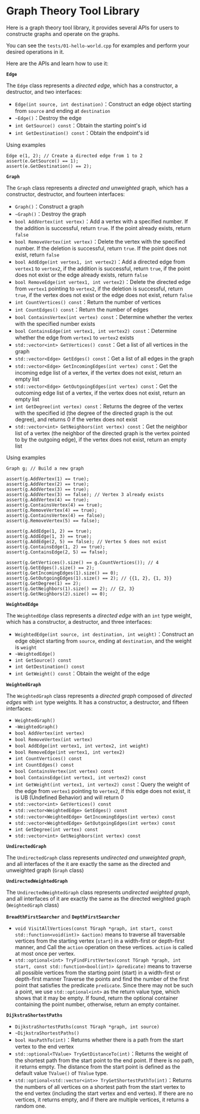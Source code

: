 # Graph Theory Tool Library
Here is a graph theory tool library, it provides several APIs for users to constructe graphs and operate on the graphs.

You can see the ```tests/01-hello-world.cpp``` for examples and perform your desired operations in it.

Here are the APIs and learn how to use it:

**```Edge```**

The ```Edge``` class represents a *directed edge*, which has a constructor, a destructor, and two interfaces:

- `Edge(int source, int destination)`：Construct an edge object starting from ```source``` and ending at ```destination```
- `~Edge()`：Destroy the edge
- `int GetSource() const`：Obtain the starting point's id
- `int GetDestination() const`：Obtain the endpoint's id

Using examples

```
Edge e(1, 2); // Create a directed edge from 1 to 2
assert(e.GetSource() == 1);
assert(e.GetDestination() == 2);
```

**```Graph```**

The ```Graph``` class represents a *directed and unweighted* graph, which has a constructor, destructor, and fourteen interfaces:

- `Graph()`：Construct a graph
- `~Graph()`：Destroy the graph
- `bool AddVertex(int vertex)`：Add a vertex with a specified number. If the addition is successful, return `true`. If the point already exists, return `false`
- `bool RemoveVertex(int vertex)`：Delete the vertex with the specified number. If the deletion is successful, return `true`. If the point does not exist, return `false`
- `bool AddEdge(int vertex1, int vertex2)`：Add a directed edge from `vertex1` to `vertex2`, if the addition is successful, return `true`, if the point does not exist or the edge already exists, return `false`
- `bool RemoveEdge(int vertex1, int vertex2)`：Delete the directed edge from `vertex1` pointing to `vertex2`, if the deletion is successful, return `true`, if the vertex does not exist or the edge does not exist, return `false`
- `int CountVertices() const`：Return the number of vertices
- `int CountEdges() const`：Return the number of edges
- `bool ContainsVertex(int vertex) const`：Determine whether the vertex with the specified number exists
- `bool ContainsEdge(int vertex1, int vertex2) const`：Determine whether the edge from `vertex1` to `vertex2` exists
- `std::vector<int> GetVertices() const`：Get a list of all vertices in the graph
- `std::vector<Edge> GetEdges() const`：Get a list of all edges in the graph
- `std::vector<Edge> GetIncomingEdges(int vertex) const`：Get the incoming edge list of a vertex, if the vertex does not exist, return an empty list
- `std::vector<Edge> GetOutgoingEdges(int vertex) const`：Get the outcoming edge list of a vertex, if the vertex does not exist, return an empty list
- `int GetDegree(int vertex) const`：Returns the degree of the vertex with the specified id (the degree of the directed graph is the out degree), and returns 0 if the vertex does not exist
- `std::vector<int> GetNeighbors(int vertex) const`：Get the neighbor list of a vertex (the neighbor of the directed graph is the vertex pointed to by the outgoing edge), if the vertex does not exist, return an empty list

Using examples

```
Graph g; // Build a new graph

assert(g.AddVertex(1) == true);
assert(g.AddVertex(2) == true);
assert(g.AddVertex(3) == true);
assert(g.AddVertex(3) == false); // Vertex 3 already exists
assert(g.AddVertex(4) == true);
assert(g.ContainsVertex(4) == true);
assert(g.RemoveVertex(4) == true);
assert(g.ContainsVertex(4) == false);
assert(g.RemoveVertex(5) == false);

assert(g.AddEdge(1, 2) == true);
assert(g.AddEdge(1, 3) == true);
assert(g.AddEdge(2, 5) == false); // Vertex 5 does not exist
assert(g.ContainsEdge(1, 2) == true);
assert(g.ContainsEdge(2, 5) == false);

assert(g.GetVertices().size() == g.CountVertices()); // 4
assert(g.GetEdges().size() == 2);
assert(g.GetIncomingEdges(1).size() == 0);
assert(g.GetOutgoingEdges(1).size() == 2); // {{1, 2}, {1, 3}}
assert(g.GetDegree(1) == 2);
assert(g.GetNeighbors(1).size() == 2); // {2, 3}
assert(g.GetNeighbors(2).size() == 0);
```

**```WeightedEdge```**

The ```WeightedEdge``` class represents a *directed edge* with an `int` type weight, which has a constructor, a destructor, and three interfaces:

- `WeightedEdge(int source, int destination, int weight)`：Construct an edge object starting from `source`, ending at `destination`, and the weight is `weight`
- `~WeightedEdge()`
- `int GetSource() const`
- `int GetDestination() const`
- `int GetWeight() const`：Obtain the weight of the edge

**```WeightedGraph```**

The `WeightedGraph` class represents a *directed graph* composed of *directed edges* with `int` type weights. It has a constructor, a destructor, and fifteen interfaces:

- `WeightedGraph()`
- `~WeightedGraph()`
- `bool AddVertex(int vertex)`
- `bool RemoveVertex(int vertex)`
- `bool AddEdge(int vertex1, int vertex2, int weight)`
- `bool RemoveEdge(int vertex1, int vertex2)`
- `int CountVertices() const`
- `int CountEdges() const`
- `bool ContainsVertex(int vertex) const`
- `bool ContainsEdge(int vertex1, int vertex2) const`
- `int GetWeight(int vertex1, int vertex2) const`：Query the weight of the edge from `vertex1` pointing to `vertex2`, if this edge does not exist, it is UB (Undefined Behavior) and will return 0
- `std::vector<int> GetVertices() const`
- `std::vector<WeightedEdge> GetEdges() const`
- `std::vector<WeightedEdge> GetIncomingEdges(int vertex) const`
- `std::vector<WeightedEdge> GetOutgoingEdges(int vertex) const`
- `int GetDegree(int vertex) const`
- `std::vector<int> GetNeighbors(int vertex) const`

**```UndirectedGraph```**

The `UndirectedGraph` class represents *undirected and unweighted graph*, and all interfaces of the it are exactly the same as the directed and unweighted graph (`Graph` class)

**```UndirectedWeightedGraph```**

The `UndirectedWeightedGraph` class represents *undirected weighted graph*, and all interfaces of it are exactly the same as the directed weighted graph (`WeightedGraph` class)

**```BreadthFirstSearcher```** and **```DepthFirstSearcher```**

- `void VisitAllVertices(const TGraph *graph, int start, const std::function<void(int)> &action)` means to traverse all traversable vertices from the starting vertex (`start`) in a width-first or depth-first manner, and Call the `action` operation on these vertices. `action` is called at most once per vertex.
- `std::optional<int> TryFindFirstVertex(const TGraph *graph, int start, const std::function<bool(int)> &predicate)` means to traverse all possible vertices from the starting point (start) in a width-first or depth-first manner Traverse the points and find the number of the first point that satisfies the predicate `predicate`. Since there may not be such a point, we use `std::optional<int>` as the return value type, which shows that it may be empty. If found, return the optional container containing the point number, otherwise, return an empty container.

**```DijkstraShortestPaths```**

- `DijkstraShortestPaths(const TGraph *graph, int source)`
- `~DijkstraShortestPaths()`
- `bool HasPathTo(int)`：Returns whether there is a path from the start vertex to the end vertex
- `std::optional<TValue> TryGetDistanceTo(int)`：Returns the weight of the shortest path from the start point to the end point. If there is no path, it returns empty. The distance from the start point is defined as the default value `TValue()` of `TValue` type.
- `std::optional<std::vector<int>> TryGetShortestPathTo(int)`：Returns the numbers of all vertices on a shortest path from the start vertex to the end vertex (including the start vertex and end vertex). If there are no vertices, it returns empty, and if there are multiple vertices, it returns a random one.
